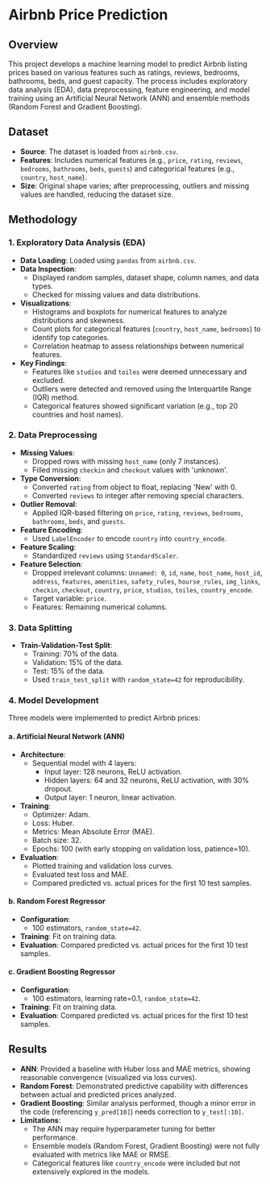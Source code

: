 # Airbnb Price Prediction 

## Overview
This project develops a machine learning model to predict Airbnb listing prices based on various features such as ratings, reviews, bedrooms, bathrooms, beds, and guest capacity. The process includes exploratory data analysis (EDA), data preprocessing, feature engineering, and model training using an Artificial Neural Network (ANN) and ensemble methods (Random Forest and Gradient Boosting).

## Dataset
- **Source**: The dataset is loaded from `airbnb.csv`.
- **Features**: Includes numerical features (e.g., `price`, `rating`, `reviews`, `bedrooms`, `bathrooms`, `beds`, `guests`) and categorical features (e.g., `country`, `host_name`).
- **Size**: Original shape varies; after preprocessing, outliers and missing values are handled, reducing the dataset size.

## Methodology

### 1. Exploratory Data Analysis (EDA)
- **Data Loading**: Loaded using `pandas` from `airbnb.csv`.
- **Data Inspection**: 
  - Displayed random samples, dataset shape, column names, and data types.
  - Checked for missing values and data distributions.
- **Visualizations**:
  - Histograms and boxplots for numerical features to analyze distributions and skewness.
  - Count plots for categorical features (`country`, `host_name`, `bedrooms`) to identify top categories.
  - Correlation heatmap to assess relationships between numerical features.
- **Key Findings**:
  - Features like `studios` and `toiles` were deemed unnecessary and excluded.
  - Outliers were detected and removed using the Interquartile Range (IQR) method.
  - Categorical features showed significant variation (e.g., top 20 countries and host names).

### 2. Data Preprocessing
- **Missing Values**:
  - Dropped rows with missing `host_name` (only 7 instances).
  - Filled missing `checkin` and `checkout` values with 'unknown'.
- **Type Conversion**:
  - Converted `rating` from object to float, replacing 'New' with 0.
  - Converted `reviews` to integer after removing special characters.
- **Outlier Removal**:
  - Applied IQR-based filtering on `price`, `rating`, `reviews`, `bedrooms`, `bathrooms`, `beds`, and `guests`.
- **Feature Encoding**:
  - Used `LabelEncoder` to encode `country` into `country_encode`.
- **Feature Scaling**:
  - Standardized `reviews` using `StandardScaler`.
- **Feature Selection**:
  - Dropped irrelevant columns: `Unnamed: 0`, `id`, `name`, `host_name`, `host_id`, `address`, `features`, `amenities`, `safety_rules`, `hourse_rules`, `img_links`, `checkin`, `checkout`, `country`, `price`, `studios`, `toiles`, `country_encode`.
  - Target variable: `price`.
  - Features: Remaining numerical columns.

### 3. Data Splitting
- **Train-Validation-Test Split**:
  - Training: 70% of the data.
  - Validation: 15% of the data.
  - Test: 15% of the data.
  - Used `train_test_split` with `random_state=42` for reproducibility.

### 4. Model Development
Three models were implemented to predict Airbnb prices:

#### a. Artificial Neural Network (ANN)
- **Architecture**:
  - Sequential model with 4 layers: 
    - Input layer: 128 neurons, ReLU activation.
    - Hidden layers: 64 and 32 neurons, ReLU activation, with 30% dropout.
    - Output layer: 1 neuron, linear activation.
- **Training**:
  - Optimizer: Adam.
  - Loss: Huber.
  - Metrics: Mean Absolute Error (MAE).
  - Batch size: 32.
  - Epochs: 100 (with early stopping on validation loss, patience=10).
- **Evaluation**:
  - Plotted training and validation loss curves.
  - Evaluated test loss and MAE.
  - Compared predicted vs. actual prices for the first 10 test samples.

#### b. Random Forest Regressor
- **Configuration**:
  - 100 estimators, `random_state=42`.
- **Training**: Fit on training data.
- **Evaluation**: Compared predicted vs. actual prices for the first 10 test samples.

#### c. Gradient Boosting Regressor
- **Configuration**:
  - 100 estimators, learning rate=0.1, `random_state=42`.
- **Training**: Fit on training data.
- **Evaluation**: Compared predicted vs. actual prices for the first 10 test samples.

## Results
- **ANN**: Provided a baseline with Huber loss and MAE metrics, showing reasonable convergence (visualized via loss curves).
- **Random Forest**: Demonstrated predictive capability with differences between actual and predicted prices analyzed.
- **Gradient Boosting**: Similar analysis performed, though a minor error in the code (referencing `y_pred[10]`) needs correction to `y_test[:10]`.
- **Limitations**:
  - The ANN may require hyperparameter tuning for better performance.
  - Ensemble models (Random Forest, Gradient Boosting) were not fully evaluated with metrics like MAE or RMSE.
  - Categorical features like `country_encode` were included but not extensively explored in the models.
